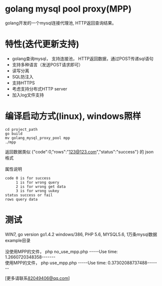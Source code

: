 
golang mysql pool proxy(MPP)
=======
golang开发的一个mysql连接代理池, HTTP返回查询结果。


特性(迭代更新支持)
======
* golang查询mysql， 支持连接池， HTTP返回数据，通过POST传递sql语句 
* 支持多种语言（发送POST请求即可） 
* 读写分离 
* SQL防注入 
* 支持HTTPS 
* 考虑支持分布式HTTP server
* 加入log文件支持 
 
编译启动方式(linux), windows照样
=====
```cd project_path  ```<br />
``` go build  ```<br />
```mv golang_mysql_proxy_pool mpp ```<br />
```./mpp ```

返回数据类似
{"code":0,"rows":"123@123.com","status":"success"} 的 json 格式<br />
<br />
属性说明<br />
```
code 0 is for success
     1 is for wrong query
     2 is for wrong get data
     3 is for wrong uukey 
status success or fail
rows query data
```


测试
=======
WIN7, go version go1.4.2 windows/386, PHP 5.6, MYSQL5.6, 1万条mysql数据
example目录<br /><br />
没使用MPP的文件，  php no_use_mpp.php  -----Use time: 1.2660720348358-------<br />
使用MPP的文件，  php use_mpp.php   -----Use time: 0.37302088737488-------


[更多请联系<82049406@qq.com>]









